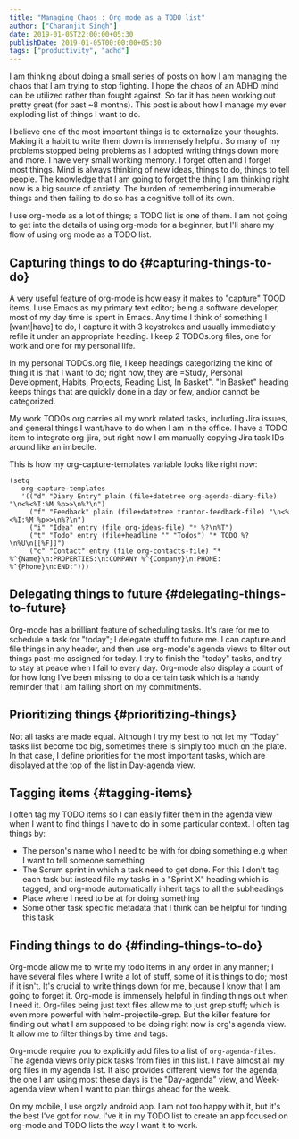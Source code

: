 ```yaml
---
title: "Managing Chaos : Org mode as a TODO list"
author: ["Charanjit Singh"]
date: 2019-01-05T22:00:00+05:30
publishDate: 2019-01-05T00:00:00+05:30
tags: ["productivity", "adhd"]
---
```


I am thinking about doing a small series of posts on how I am managing the chaos
that I am trying to stop fighting. I hope the chaos of an ADHD mind can be
utilized rather than fought against. So far it has been working out pretty great
(for past ~8 months). This post is about how I manage my ever exploding list of
things I want to do.

I believe one of the most important things is to externalize your thoughts.
Making it a habit to write them down is immensely helpful. So many of my
problems stopped being problems as I adopted writing things down more and more.
I have very small working memory. I forget often and I forget most things. Mind
is always thinking of new ideas, things to do, things to tell people. The
knowledge that I am going to forget the thing I am thinking right now is
a big source of anxiety. The burden of remembering innumerable things and then
failing to do so has a cognitive toll of its own.

I use org-mode as a lot of things; a TODO list is one of them. I am not going to
get into the details of using org-mode for a beginner, but I'll share my flow of
using org mode as a TODO list.


## Capturing things to do {#capturing-things-to-do}

A very useful feature of org-mode is how easy it makes to "capture" TOOD items.
I use Emacs as my primary text editor; being a software developer, most of my
day time is spent in Emacs. Any time I think of something I [want|have] to do, I
capture it with 3 keystrokes and usually immediately refile it under an
appropriate heading. I keep 2 TODOs.org files, one for work and one for my
personal life.

In my personal TODOs.org file, I keep headings categorizing the kind of thing it
is that I want to do; right now, they are =Study, Personal Development, Habits,
Projects, Reading List, In Basket". "In Basket" heading keeps things that are
quickly done in a day or few, and/or cannot be categorized.

My work TODOs.org carries all my work related tasks, including Jira issues, and
general things I want/have to do when I am in the office. I have a TODO item to
integrate org-jira, but right now I am manually copying Jira task IDs around
like an imbecile.

This is how my org-capture-templates variable looks like right now:

```elisp
(setq
   org-capture-templates
   '(("d" "Diary Entry" plain (file+datetree org-agenda-diary-file) "\n<%<%I:%M %p>>\n%?\n")
     ("f" "Feedback" plain (file+datetree trantor-feedback-file) "\n<%<%I:%M %p>>\n%?\n")
     ("i" "Idea" entry (file org-ideas-file) "* %?\n%T")
     ("t" "Todo" entry (file+headline "" "Todos") "* TODO %?\n%U\n[[%F]]")
     ("c" "Contact" entry (file org-contacts-file) "* %^{Name}\n:PROPERTIES:\n:COMPANY %^{Company}\n:PHONE: %^{Phone}\n:END:")))
```


## Delegating things to future {#delegating-things-to-future}

Org-mode has a brilliant feature of scheduling tasks. It's rare for me to
schedule a task for "today"; I delegate stuff to future me. I can capture and
file things in any header, and then use org-mode's agenda views to filter out
things past-me assigned for today. I try to finish the "today" tasks, and try to
stay at peace when I fail to every day. Org-mode also display a count of for how
long I've been missing to do a certain task which is a handy reminder that I am
falling short on my commitments.


## Prioritizing things {#prioritizing-things}

Not all tasks are made equal. Although I try my best to not let my "Today" tasks
list become too big, sometimes there is simply too much on the plate. In that
case, I define priorities for the most important tasks, which are displayed at
the top of the list in Day-agenda view.


## Tagging items {#tagging-items}

I often tag my TODO items so I can easily filter them in the agenda view when I
want to find things I have to do in some particular context. I often tag things by:

-   The person's name who I need to be with for doing something e.g when I want to
    tell someone something
-   The Scrum sprint in which a task need to get done. For this I don't tag each
    task but instead file my tasks in a "Sprint X" heading which is tagged, and
    org-mode automatically inherit tags to all the subheadings
-   Place where I need to be at for doing something
-   Some other task specific metadata that I think can be helpful for finding this
    task


## Finding things to do {#finding-things-to-do}

Org-mode allow me to write my todo items in any order in any manner; I have
several files where I write a lot of stuff, some of it is things to do; most if
it isn't. It's crucial to write things down for me, because I know that I am
going to forget it. Org-mode is immensely helpful in finding things out when I
need it. Org-files being just text files allow me to just grep stuff; which is
even more powerful with helm-projectile-grep. But the killer feature for finding
out what I am supposed to be doing right now is org's agenda view. It allow me
to filter things by time and tags.

Org-mode require you to explicitly add files to a list of `org-agenda-files`.
The agenda views only pick tasks from files in this list. I have almost all my
org files in my agenda list. It also provides different views for the agenda;
the one I am using most these days is the "Day-agenda" view, and Week-agenda
view when I want to plan things ahead for the week.

On my mobile, I use orgzly android app. I am not too happy with it, but it's the
best I've got for now. I've it in my TODO list to create an app focused on
org-mode and TODO lists the way I want it to work.
